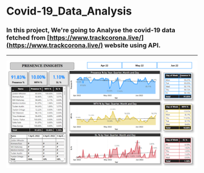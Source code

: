 # Covid-19_Data_Analysis

### In this project, We're going to Analyse the covid-19 data fetched from [https://www.trackcorona.live/](https://www.trackcorona.live/) website using API.

<hr>

<img src="https://github.com/HarshBorage22/HR_Data_Analysis/blob/main/Dashboard.png" alt="DB">
